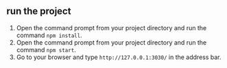 ## run the project

1. Open the command prompt from your project directory and run the command `npm install`.
2. Open the command prompt from your project directory and run the command `npm start`.
3. Go to your browser and type `http://127.0.0.1:3030/` in the address bar.


